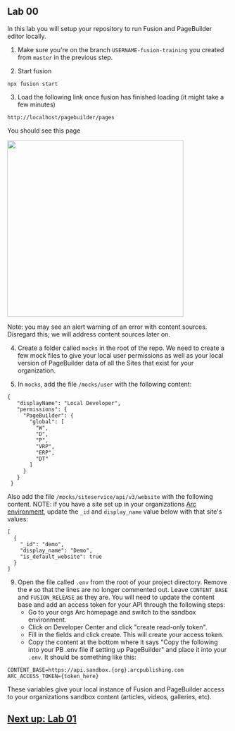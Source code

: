 ## Lab 00
In this lab you will setup your repository to run Fusion and PageBuilder editor locally.

1. Make sure you're on the branch `USERNAME-fusion-training` you created from `master` in the previous step.

2. Start fusion
```
npx fusion start
```

3. Load the following link once fusion has finished loading (it might take a few minutes)
```
http://localhost/pagebuilder/pages
```
You should see this page

<img src="https://user-images.githubusercontent.com/39777478/113511765-92926000-952f-11eb-9a89-d1a42ef15d96.jpeg" width="400" height="400">

Note: you may see an alert warning of an error with content sources. Disregard this; we will address content sources later on.

4. Create a folder called `mocks` in the root of the repo. We need to create a few mock files to give your local user permissions as well as your local version of PageBuilder data of all the Sites that exist for your organization.

5. In `mocks`, add the file `/mocks/user` with the following content:

```
{
   "displayName": "Local Developer",
   "permissions": {
     "PageBuilder": {
       "global": [
         "W",
         "D",
         "P",
         "VRP",
         "ERP",
         "DT"
       ]
     }
   }
 } 
```

Also add the file `/mocks/siteservice/api/v3/website` with the following content. NOTE: if you have a site set up in your organizations [Arc environment](https://redirector.arcpublishing.com/siteservice), update the `_id` and `display_name` value below with that site's values:

```
[
  {
    "_id": "demo",
    "display_name": "Demo",
    "is_default_website": true
  }
]
```

9. Open the file called `.env` from the root of your project directory. Remove the `#` so that the lines are no longer commented out. Leave `CONTENT_BASE` and `FUSION_RELEASE` as they are. You will need to update the content base and add an access token for your API through the following steps:
    - Go to your orgs Arc homepage and switch to the sandbox environment.
    - Click on Developer Center and click "create read-only token".
    - Fill in the fields and click create. This will create your access token.
    - Copy the content at the bottom where it says "Copy the following into your PB .env file if setting up PageBuilder" and place it into your `.env`. It should be something like this:

```
CONTENT_BASE=https://api.sandbox.{org}.arcpublishing.com 
ARC_ACCESS_TOKEN={token_here}
```

These variables give your local instance of Fusion and PageBuilder access to your organizations sandbox content (articles, videos, galleries, etc).


## [Next up: Lab 01](https://github.com/wapopartners/Fusion-Training-User-Stories/tree/lab-01)
